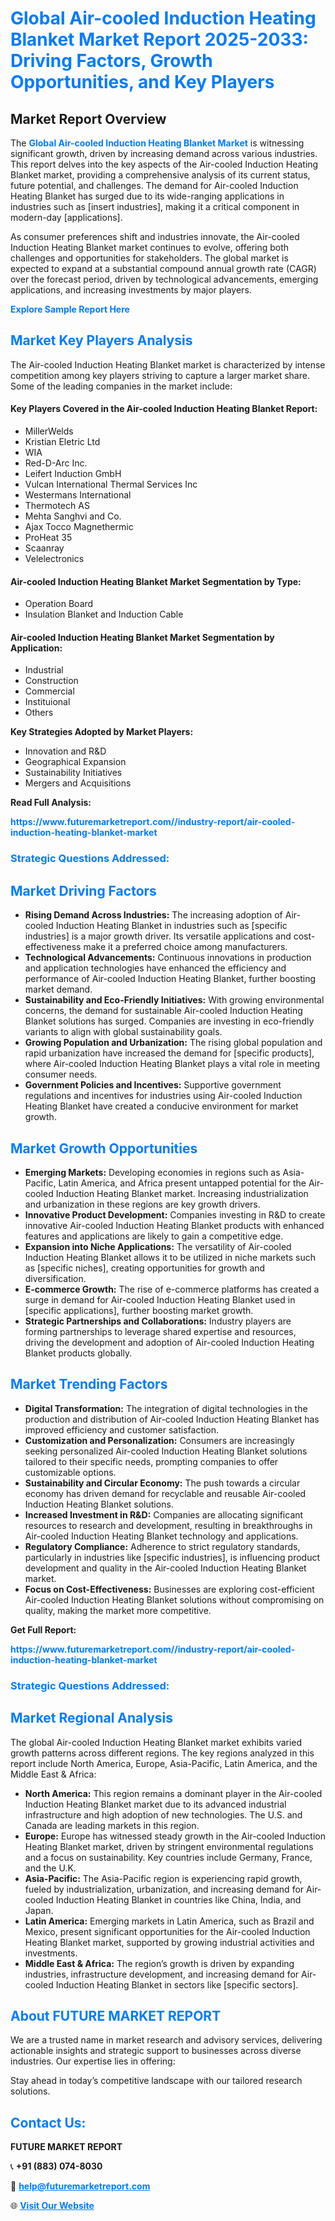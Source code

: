 <h1 style="color: #007BFF;">Global Air-cooled Induction Heating Blanket Market Report 2025-2033: Driving Factors, Growth Opportunities, and Key Players</h1>

<section id="overview">
<h2>Market Report Overview</h2>
<p>The <a href="https://www.futuremarketreport.com//industry-report/air-cooled-induction-heating-blanket-market" style="color: #007BFF; text-decoration: none;"><strong>Global Air-cooled Induction Heating Blanket Market</strong></a> is witnessing significant growth, driven by increasing demand across various industries. This report delves into the key aspects of the Air-cooled Induction Heating Blanket market, providing a comprehensive analysis of its current status, future potential, and challenges. The demand for Air-cooled Induction Heating Blanket has surged due to its wide-ranging applications in industries such as [insert industries], making it a critical component in modern-day [applications].</p>
<p>As consumer preferences shift and industries innovate, the Air-cooled Induction Heating Blanket market continues to evolve, offering both challenges and opportunities for stakeholders. The global market is expected to expand at a substantial compound annual growth rate (CAGR) over the forecast period, driven by technological advancements, emerging applications, and increasing investments by major players.</p>
</section>

<section id="overview">
<p><a href="https://www.futuremarketreport.com//request-sample/reportId=55933" style="color: #007BFF; text-decoration: none;"><strong>Explore Sample Report Here</strong></a></p>
</section>

<section id="key-players">
<h2 style="color: #007BFF;">Market Key Players Analysis</h2>
<p>The Air-cooled Induction Heating Blanket market is characterized by intense competition among key players striving to capture a larger market share. Some of the leading companies in the market include:</p>
<h4>Key Players Covered in the Air-cooled Induction Heating Blanket Report:</h4>
<ul><li>MillerWelds</li><li>Kristian Eletric Ltd</li><li>WIA</li><li>Red-D-Arc Inc.</li><li>Leifert Induction GmbH</li><li>Vulcan International Thermal Services Inc</li><li>Westermans International</li><li>Thermotech AS</li><li>Mehta Sanghvi and Co.</li><li>Ajax Tocco Magnethermic</li><li>ProHeat 35</li><li>Scaanray</li><li>Velelectronics</li></ul>
<h4>Air-cooled Induction Heating Blanket Market Segmentation by Type:</h4>
<ul><li>Operation Board</li><li>Insulation Blanket and Induction Cable</li></ul>

<h4>Air-cooled Induction Heating Blanket Market Segmentation by Application:</h4>
<ul><li>Industrial</li><li>Construction</li><li>Commercial</li><li>Instituional</li><li>Others</li></ul>
<p><strong>Key Strategies Adopted by Market Players:</strong></p>
<ul>
<li>Innovation and R&D</li>
<li>Geographical Expansion</li>
<li>Sustainability Initiatives</li>
<li>Mergers and Acquisitions</li>
</ul>
</section>

<section>
<p><strong>Read Full Analysis: </strong></p><a href="https://www.futuremarketreport.com//industry-report/air-cooled-induction-heating-blanket-market" style="color: #007BFF; text-decoration: none;"><strong>https://www.futuremarketreport.com//industry-report/air-cooled-induction-heating-blanket-market</strong></a>
<h3 style="color: #007BFF;">Strategic Questions Addressed:</h3>
</section>

<section id="driving-factors">
<h2 style="color: #007BFF;">Market Driving Factors</h2>
<ul>
<li><strong>Rising Demand Across Industries:</strong> The increasing adoption of Air-cooled Induction Heating Blanket in industries such as [specific industries] is a major growth driver. Its versatile applications and cost-effectiveness make it a preferred choice among manufacturers.</li>
<li><strong>Technological Advancements:</strong> Continuous innovations in production and application technologies have enhanced the efficiency and performance of Air-cooled Induction Heating Blanket, further boosting market demand.</li>
<li><strong>Sustainability and Eco-Friendly Initiatives:</strong> With growing environmental concerns, the demand for sustainable Air-cooled Induction Heating Blanket solutions has surged. Companies are investing in eco-friendly variants to align with global sustainability goals.</li>
<li><strong>Growing Population and Urbanization:</strong> The rising global population and rapid urbanization have increased the demand for [specific products], where Air-cooled Induction Heating Blanket plays a vital role in meeting consumer needs.</li>
<li><strong>Government Policies and Incentives:</strong> Supportive government regulations and incentives for industries using Air-cooled Induction Heating Blanket have created a conducive environment for market growth.</li>
</ul>
</section>

<section id="growth-opportunities">
<h2 style="color: #007BFF;">Market Growth Opportunities</h2>
<ul>
<li><strong>Emerging Markets:</strong> Developing economies in regions such as Asia-Pacific, Latin America, and Africa present untapped potential for the Air-cooled Induction Heating Blanket market. Increasing industrialization and urbanization in these regions are key growth drivers.</li>
<li><strong>Innovative Product Development:</strong> Companies investing in R&D to create innovative Air-cooled Induction Heating Blanket products with enhanced features and applications are likely to gain a competitive edge.</li>
<li><strong>Expansion into Niche Applications:</strong> The versatility of Air-cooled Induction Heating Blanket allows it to be utilized in niche markets such as [specific niches], creating opportunities for growth and diversification.</li>
<li><strong>E-commerce Growth:</strong> The rise of e-commerce platforms has created a surge in demand for Air-cooled Induction Heating Blanket used in [specific applications], further boosting market growth.</li>
<li><strong>Strategic Partnerships and Collaborations:</strong> Industry players are forming partnerships to leverage shared expertise and resources, driving the development and adoption of Air-cooled Induction Heating Blanket products globally.</li>
</ul>
</section>

<section id="trending-factors">
<h2 style="color: #007BFF;">Market Trending Factors</h2>
<ul>
<li><strong>Digital Transformation:</strong> The integration of digital technologies in the production and distribution of Air-cooled Induction Heating Blanket has improved efficiency and customer satisfaction.</li>
<li><strong>Customization and Personalization:</strong> Consumers are increasingly seeking personalized Air-cooled Induction Heating Blanket solutions tailored to their specific needs, prompting companies to offer customizable options.</li>
<li><strong>Sustainability and Circular Economy:</strong> The push towards a circular economy has driven demand for recyclable and reusable Air-cooled Induction Heating Blanket solutions.</li>
<li><strong>Increased Investment in R&D:</strong> Companies are allocating significant resources to research and development, resulting in breakthroughs in Air-cooled Induction Heating Blanket technology and applications.</li>
<li><strong>Regulatory Compliance:</strong> Adherence to strict regulatory standards, particularly in industries like [specific industries], is influencing product development and quality in the Air-cooled Induction Heating Blanket market.</li>
<li><strong>Focus on Cost-Effectiveness:</strong> Businesses are exploring cost-efficient Air-cooled Induction Heating Blanket solutions without compromising on quality, making the market more competitive.</li>
</ul>
</section>

<section>
<p><strong>Get Full Report: </strong></p><a href="https://www.futuremarketreport.com//industry-report/air-cooled-induction-heating-blanket-market" style="color: #007BFF; text-decoration: none;"><strong>https://www.futuremarketreport.com//industry-report/air-cooled-induction-heating-blanket-market</strong></a>
<h3 style="color: #007BFF;">Strategic Questions Addressed:</h3>
</section>


<section id="regional-analysis">
<h2 style="color: #007BFF;">Market Regional Analysis</h2>
<p>The global Air-cooled Induction Heating Blanket market exhibits varied growth patterns across different regions. The key regions analyzed in this report include North America, Europe, Asia-Pacific, Latin America, and the Middle East & Africa:</p>
<ul>
<li><strong>North America:</strong> This region remains a dominant player in the Air-cooled Induction Heating Blanket market due to its advanced industrial infrastructure and high adoption of new technologies. The U.S. and Canada are leading markets in this region.</li>
<li><strong>Europe:</strong> Europe has witnessed steady growth in the Air-cooled Induction Heating Blanket market, driven by stringent environmental regulations and a focus on sustainability. Key countries include Germany, France, and the U.K.</li>
<li><strong>Asia-Pacific:</strong> The Asia-Pacific region is experiencing rapid growth, fueled by industrialization, urbanization, and increasing demand for Air-cooled Induction Heating Blanket in countries like China, India, and Japan.</li>
<li><strong>Latin America:</strong> Emerging markets in Latin America, such as Brazil and Mexico, present significant opportunities for the Air-cooled Induction Heating Blanket market, supported by growing industrial activities and investments.</li>
<li><strong>Middle East & Africa:</strong> The region’s growth is driven by expanding industries, infrastructure development, and increasing demand for Air-cooled Induction Heating Blanket in sectors like [specific sectors].</li>
</ul>
</section>

<footer>
<h2 style="color: #007BFF;">About FUTURE MARKET REPORT</h2>
<p>We are a trusted name in market research and advisory services, delivering actionable insights and strategic support to businesses across diverse industries. Our expertise lies in offering:</p>

<p>Stay ahead in today’s competitive landscape with our tailored research solutions.</p>

<h2 style="color: #007BFF;">Contact Us:</h2>
<p><strong>FUTURE MARKET REPORT</strong></p>
<p>📞 <strong>+91 (883) 074-8030</strong></p>
<p>📧 <strong><a href="mailto:help@futuremarketreport.com" style="color: #007BFF;">help@futuremarketreport.com</a></strong></p>
<p>🌐 <strong><a href="https://www.futuremarketreport.com/" style="color: #007BFF;">Visit Our Website</a></strong></p>
</footer>